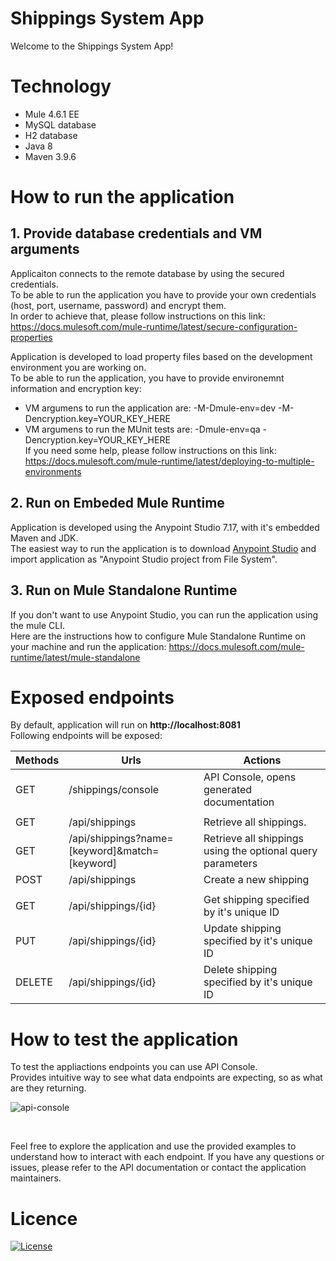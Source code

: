 # Shippings System App

Welcome to the Shippings System App! <br>

# Technology
- Mule 4.6.1 EE
- MySQL database
- H2 database
- Java 8
- Maven 3.9.6

# How to run the application
## 1. Provide database credentials and VM arguments

Applicaiton connects to the remote database by using the secured credentials. <br>
To be able to run the application you have to provide your own credentials (host, port, username, password) and encrypt them. <br>
In order to achieve that, please follow instructions on this link: https://docs.mulesoft.com/mule-runtime/latest/secure-configuration-properties

Application is developed to load property files based on the development environment you are working on. <br>
To be able to run the application, you have to provide environemnt information and encryption key:
- VM argumens to run the application are: -M-Dmule-env=dev -M-Dencryption.key=YOUR_KEY_HERE <br>
- VM argumens to run the MUnit tests are: -Dmule-env=qa -Dencryption.key=YOUR_KEY_HERE <br>
If you need some help, please follow instructions on this link: https://docs.mulesoft.com/mule-runtime/latest/deploying-to-multiple-environments

## 2. Run on Embeded Mule Runtime
Application is developed using the Anypoint Studio 7.17, with it's embedded Maven and JDK. <br>
The easiest way to run the application is to download [Anypoint Studio](https://www.mulesoft.com/lp/dl/anypoint-mule-studio) and import application as "Anypoint Studio project from File System".

## 3. Run on Mule Standalone Runtime
If you don't want to use Anypoint Studio, you can run the application using the mule CLI. <br>
Here are the instructions how to configure Mule Standalone Runtime on your machine and run the application: https://docs.mulesoft.com/mule-runtime/latest/mule-standalone

# Exposed endpoints
By default, application will run on **http://localhost:8081** <br/>
Following endpoints will be exposed:

| Methods | Urls                                          | Actions                                                    |
|---------|-----------------------------------------------|------------------------------------------------------------|
| GET     | /shippings/console                            | API Console, opens generated documentation                 |
|         |                                               |                                                            |
| GET     | /api/shippings                                | Retrieve all shippings.                                    |
| GET     | /api/shippings?name=[keyword]&match=[keyword] | Retrieve all shippings using the optional query parameters |
| POST    | /api/shippings                                | Create a new shipping                                      |
|         |                                               |                                                            |
| GET     | /api/shippings/{id}                           | Get shipping specified by it's unique ID                   |
| PUT     | /api/shippings/{id}                           | Update shipping specified by it's unique ID                |
| DELETE  | /api/shippings/{id}                           | Delete shipping specified by it's unique ID                |

# How to test the application
To test the appliactions endpoints you can use API Console. <br>
Provides intuitive way to see what data endpoints are expecting, so as what are they returning. <br>

![api-console](https://github.com/danijeldragicevic/shippings-system-app/assets/82412662/9cad48b2-8b5d-4bf6-85f0-14980052f5a7)

<br>

Feel free to explore the application and use the provided examples to understand how to interact with each endpoint. If you have any questions or issues, please refer to the API documentation or contact the application maintainers.

# Licence
[![License](https://img.shields.io/badge/License-Apache_2.0-blue.svg)](https://opensource.org/licenses/Apache-2.0)






































